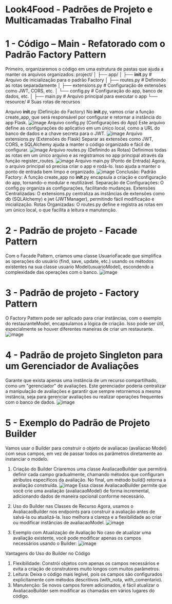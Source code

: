 # Look4Food - Padrões de Projeto e Multicamadas Trabalho Final
# 1 - Código – Main - Refatorado com o Padrão Factory Pattern

Primeiro, organizaremos o código em uma estrutura de pastas que ajuda a manter os arquivos organizados:
project/
│
├── app/
│   ├── __init__.py           # Arquivo de inicialização para o padrão Factory
│   ├── routes.py             # Definindo as rotas separadamente
│   ├── extensions.py         # Configuração de extensões como JWT, CORS, etc.
│   └── config.py             # Configuração do app, banco de dados, etc.
│
├── main.py                   # Arquivo principal para executar o app
└── resource/                 # Suas rotas de recursos

Arquivo __init__.py (Definição do Factory)
No __init__.py, vamos criar a função create_app, que será responsável por configurar e retornar a instância do app Flask.
![image](https://github.com/user-attachments/assets/2c4387e6-04ea-4a49-8b7b-73de1ee4c7f4)
Arquivo config.py (Configurações do App)
Este arquivo define as configurações do aplicativo em um único local, como a URL do banco de dados e a chave secreta para o JWT.
![image](https://github.com/user-attachments/assets/60a485a9-fe1b-4f3b-ae25-330c1122e7da)
Arquivo extensions.py (Extensões do Flask)
Separar as extensões como JWT, CORS, e SQLAlchemy ajuda a manter o código organizado e fácil de configurar.
![image](https://github.com/user-attachments/assets/ff1ab05b-25e0-45f4-bfb4-bfb6308b0a10)
Arquivo routes.py (Definindo as Rotas)
Definimos todas as rotas em um único arquivo e as registramos no app principal através da função register_routes.
![image](https://github.com/user-attachments/assets/bd671692-bb67-4016-942c-e8562b026f2d)
Arquivo main.py (Ponto de Entrada)
Agora, o arquivo principal só precisa criar o app e rodá-lo. Isso ajuda a manter o ponto de entrada bem limpo e organizado.
![image](https://github.com/user-attachments/assets/3ff273b8-b2e7-4f88-858c-3d57c244d37e)
Conclusão:
Padrão Factory: A função create_app no __init__.py encapsula a criação e configuração do app, tornando-o modular e reutilizável.
Separação de Configurações: O config.py organiza as configurações, facilitando mudanças.
Extensões Centralizadas: O extensions.py centraliza as instâncias de extensões como db (SQLAlchemy) e jwt (JWTManager), permitindo fácil modificação e inicialização.
Rotas Organizadas: O routes.py define e registra as rotas em um único local, o que facilita a leitura e manutenção.

# 2 - Padrão de projeto - Facade Pattern
Com o Facade Pattern, criamos uma classe UsuarioFacade que simplifica as operações do usuário (find, save, update, etc.) usando os métodos existentes na sua classe usuario Model(usuarioModel), escondendo a complexidade das operações com o banco.
![image](https://github.com/user-attachments/assets/5ff0d524-0ef7-419f-b6a9-c93017e51bed) 

# 3 - Padrão de projeto - Factory Pattern
O Factory Pattern pode ser aplicado para criar instâncias, com o exemplo do restauranteModel, encapsulamos a lógica de criação. Isso pode ser útil, especialmente se houver diferentes maneiras de criar um restaurante.
![image](https://github.com/user-attachments/assets/9a6346e2-ab4f-4aa7-aa23-3014174a85ce)

# 4 - Padrão de projeto Singleton para um Gerenciador de Avaliações
Garante que exista apenas uma instância de um recurso compartilhado, como um "gerenciador" de avaliações. Este gerenciador poderia centralizar a manipulação de avaliações e garantir que sempre retornemos a mesma instância, seja para gerenciar avaliações ou realizar operações frequentes com o banco de dados.
![image](https://github.com/user-attachments/assets/c3b71409-0c65-4058-bb80-f9988a0decd2)

# 5 - Exemplo do Padrão de Projeto Builder
Vamos usar o Builder para construir o objeto de avaliacao (avaliacao Model) com seus campos, em vez de passar todos os parâmetros diretamente ao instanciar o modelo.
1. Criação do Builder
Criaremos uma classe AvaliacaoBuilder que permitirá definir cada campo gradualmente, chamando métodos que configuram atributos específicos da avaliação. No final, um método build() retorna a avaliação construída.
![image](https://github.com/user-attachments/assets/bdf8733c-af30-41ec-812a-9748c0794310)
Essa classe AvaliacaoBuilder permite que você crie uma avaliação (avaliacaoModel) de forma incremental, adicionando dados de maneira opcional conforme necessário.

2. Uso do Builder nas Classes de Recurso
Agora, usamos o AvaliacaoBuilder nos endpoints para construir a avaliação antes de salvá-la ou atualizá-la. Isso melhora a clareza e a flexibilidade ao criar ou modificar instâncias de avaliacaoModel.
![image](https://github.com/user-attachments/assets/6461a217-dc0c-43cd-bfe9-72c8d18777ab)

3. Exemplo com Atualização de Avaliação
No caso de atualizar uma avaliação existente, você pode modificar apenas os campos necessários usando o Builder:
![image](https://github.com/user-attachments/assets/04231a5b-9864-4578-b194-44787152907b)
 
Vantagens do Uso do Builder no Código
1.	Flexibilidade: Constrói objetos com apenas os campos necessários e evita a criação de construtores muito longos com muitos parâmetros.
2.	Leitura: Deixa o código mais legível, pois os campos são configurados explicitamente com métodos descritivos (with_nota, with_comentario).
3.	Manutenção: Se novos campos forem adicionados, é fácil atualizar o AvaliacaoBuilder sem modificar as chamadas em vários lugares do código.
